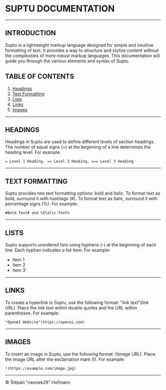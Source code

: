 # SUPTU DOCUMENTATION

---

## INTRODUCTION
Suptu is a lightweight markup language designed for simple and intuitive formatting of text. It provides a way to structure and stylize content without the complexities of more robust markup languages. This documentation will guide you through the various elements and syntax of Suptu.

## TABLE OF CONTENTS
1. [Headings](#headings)
2. [Text Formatting](#text-formatting)
3. [Lists](#lists)
4. [Links](#links)
5. [Images](#images)

---

## HEADINGS
Headings in Suptu are used to define different levels of section headings. The number of equal signs (=) at the beginning of a line determines the heading level. For example:

`= Level 1 Heading,
== Level 2 Heading,
=== Level 3 Heading`

---

## TEXT FORMATTING
Suptu provides two text formatting options: bold and italic. To format text as bold, surround it with hashtags (#). To format text as italic, surround it with percentage signs (%). For example:

`#Bold Text#
and
%Italic Text%`

---

## LISTS
Suptu supports unordered lists using hyphens (-) at the beginning of each line. Each hyphen indicates a list item. For example:

- Item 1
- Item 2
- Item 3`

---

## LINKS
To create a hyperlink in Suptu, use the following format: "link text"(link URL). Place the link text within double quotes and the URL within parentheses. For example:

`"OpenAI Website"(https://openai.com)`

---

## IMAGES
To insert an image in Suptu, use the following format: !(image URL). Place the image URL after the exclamation mark (!). For example:

`!(https://example.com/image.jpg)`

---

© Štěpán "neonek26" Hofmann
